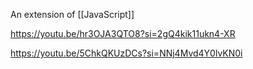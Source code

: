 
An extension of [[JavaScript]]

https://youtu.be/hr3OJA3QTO8?si=2gQ4kik11ukn4-XR

https://youtu.be/5ChkQKUzDCs?si=NNj4Mvd4Y0lvKN0i